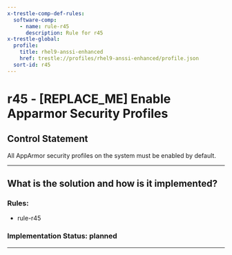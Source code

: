 ```yaml
---
x-trestle-comp-def-rules:
  software-comp:
    - name: rule-r45
      description: Rule for r45
x-trestle-global:
  profile:
    title: rhel9-anssi-enhanced
    href: trestle://profiles/rhel9-anssi-enhanced/profile.json
  sort-id: r45
---
```


# r45 - \[REPLACE_ME\] Enable Apparmor Security Profiles

## Control Statement

All AppArmor security profiles on the system must be enabled by default.

______________________________________________________________________

## What is the solution and how is it implemented?

<!-- For implementation status enter one of: implemented, partial, planned, alternative, not-applicable -->

<!-- Note that the list of rules under ### Rules: is read-only and changes will not be captured after assembly to JSON -->

<!-- Add control implementation description here for control: r45 -->

### Rules:

  - rule-r45

### Implementation Status: planned

______________________________________________________________________
